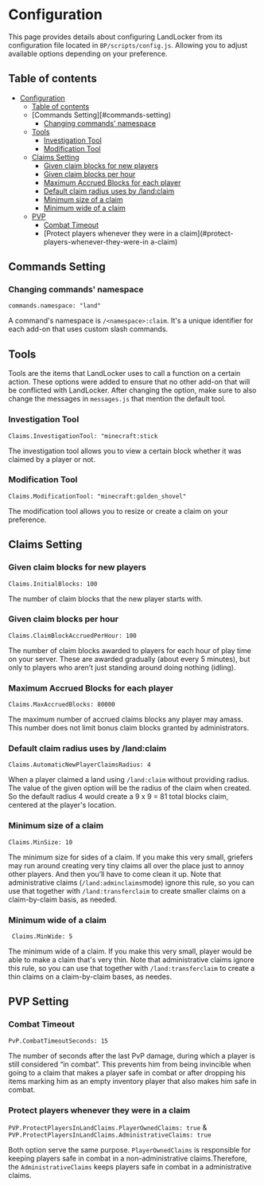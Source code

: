 # Configuration
This page provides details about configuring LandLocker from its configuration file located in `BP/scripts/config.js`. Allowing you to adjust available options depending on your preference.

## Table of contents
- [Configuration](#configuration)
  - [Table of contents](#Table-of-contents)
  - [Commands Setting][#commands-setting)
    - [Changing commands' namespace](#changing-commands-namespace)
  - [Tools](#tools)
    - [Investigation Tool](#investigation-tool)
    - [Modification Tool](#modification-tool)
  - [Claims Setting](#claims-setting)
    - [Given claim blocks for new players](#given-claim-blocks-for-new-players)
    - [Given claim blocks per hour](#given-claim-blocks-per-hour)
    - [Maximum Accrued Blocks for each player](#maximum-accrued-blocks-for-each-player)
    - [Default claim radius uses by /land:claim](#default-claim-radius-uses-by-landclaim)
    - [Minimum size of a claim](#minimum-size-of-a-claim)
    - [Minimum wide of a claim](#minimum-wide-of-a-claim)
  - [PVP](#pvp-settings)
    - [Combat Timeout](#combat-timeout)
    - [Protect players whenever they were in a claim](#protect-players-whenever-they-were-in a-claim)

## Commands Setting
### Changing commands' namespace
`commands.namespace: "land"`

A command's namespace is `/<namespace>:claim`. It's a unique identifier for each add-on that uses custom slash commands.

## Tools
Tools are the items that LandLocker uses to call a function on a certain action. These options were added to ensure that no other add-on that will be conflicted with LandLocker. After changing the option, make sure to also change the messages in `messages.js` that mention the default tool.

### Investigation Tool
`Claims.InvestigationTool: "minecraft:stick`

The investigation tool allows you to view a certain block whether it was claimed by a player or not.

### Modification Tool
`Claims.ModificationTool: "minecraft:golden_shovel"`

The modification tool allows you to resize or create a claim on your preference.

## Claims Setting
### Given claim blocks for new players
`Claims.InitialBlocks: 100`

The number of claim blocks that the new player starts with.

### Given claim blocks per hour
`Claims.ClaimBlockAccruedPerHour: 100`

The number of claim blocks awarded to players for each hour of play time on your server. These are awarded gradually (about every 5 minutes), but only to players who aren’t just standing around doing nothing (idling).

### Maximum Accrued Blocks for each player
`Claims.MaxAccruedBlocks: 80000`

The maximum number of accrued claims blocks any player may amass. This number does not limit bonus claim blocks granted by administrators.

### Default claim radius uses by /land:claim
`Claims.AutomaticNewPlayerClaimsRadius: 4`

When a player claimed a land using `/land:claim` without providing radius. The value of the given option will be the radius of the claim when created. So the default radius 4 would create a 9 x 9 = 81 total blocks claim, centered at the player's location.

### Minimum size of a claim
`Claims.MinSize: 10`

The minimum size for sides of a claim. If you make this very small, griefers may run around creating very tiny claims all over the place just to annoy other players. And then you’ll have to come clean it up. Note that administrative claims (`/land:adminclaims`mode) ignore this rule, so you can use that together with `/land:transferclaim` to create smaller claims on a claim-by-claim basis, as needed.

### Minimum wide of a claim
` Claims.MinWide: 5`

The minimum wide of a claim. If you make this very small, player would be able to make a claim that's very thin. Note that administrative claims ignore this rule, so you can use that together with `/land:transferclaim` to create a thin claims on a claim-by-claim bases, as needes.

## PVP Setting
### Combat Timeout
`PvP.CombatTimeoutSeconds: 15`

The number of seconds after the last PvP damage, during which a player is still considered “in combat”. This prevents him from being invincible when going to a claim that makes a player safe in combat or after dropping his items marking him as an empty inventory player that also makes him safe in combat.

### Protect players whenever they were in a claim
`PVP.ProtectPlayersInLandClaims.PlayerOwnedClaims: true` & `PVP.ProtectPlayersInLandClaims.AdministrativeClaims: true`

Both option serve the same purpose. `PlayerOwnedClaims` is responsible for keeping players safe in combat in a non-administrative claims.Therefore, the `AdministrativeClaims` keeps players safe in combat in a administrative claims.
